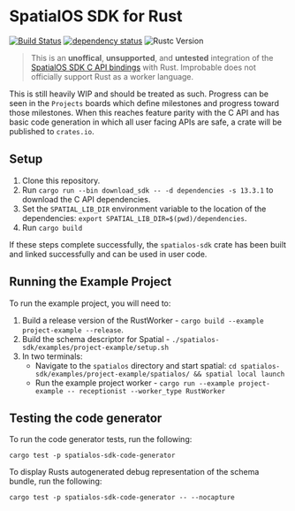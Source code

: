 # SpatialOS SDK for Rust

[![Build Status](https://travis-ci.org/jamiebrynes7/spatialos-sdk-rs.svg?branch=master)](https://travis-ci.org/jamiebrynes7/spatialos-sdk-rs) [![dependency status](https://deps.rs/repo/github/jamiebrynes7/spatialos-sdk-rs/status.svg)](https://deps.rs/repo/github/jamiebrynes7/spatialos-sdk-rs) ![Rustc Version](https://img.shields.io/badge/rustc-1.31-blue.svg)


> This is an **unoffical**, **unsupported**, and **untested** integration of the [SpatialOS SDK C API bindings](https://docs.improbable.io/reference/13.3/capi/introduction) with Rust. Improbable does not officially support Rust as a worker language.

This is still heavily WIP and should be treated as such. Progress can be seen in the `Projects` boards which define milestones and progress toward those milestones. When this reaches feature parity with the C API and has basic code generation in which all user facing APIs are safe, a crate will be published to `crates.io`.

## Setup 

1. Clone this repository.
2. Run `cargo run --bin download_sdk -- -d dependencies -s 13.3.1` to download the C API dependencies.
3. Set the `SPATIAL_LIB_DIR` environment variable to the location of the dependencies: `export SPATIAL_LIB_DIR=$(pwd)/dependencies`.
4. Run `cargo build` 

If these steps complete successfully, the `spatialos-sdk` crate has been built and linked successfully and can be used in user code.

## Running the Example Project

To run the example project, you will need to:

1. Build a release version of the RustWorker - `cargo build --example project-example --release`.
2. Build the schema descriptor for Spatial - `./spatialos-sdk/examples/project-example/setup.sh`
3. In two terminals:
   - Navigate to the `spatialos` directory and start spatial: `cd spatialos-sdk/examples/project-example/spatialos/ && spatial local launch`
   - Run the example project worker - `cargo run --example project-example -- receptionist --worker_type RustWorker`

## Testing the code generator

To run the code generator tests, run the following:

```
cargo test -p spatialos-sdk-code-generator
```

To display Rusts autogenerated debug representation of the schema bundle, run the following:

```
cargo test -p spatialos-sdk-code-generator -- --nocapture
```
